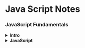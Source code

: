 # Java Script Notes

### JavaScript Fundamentals

<details>
<summary><b>Intro</b></summary>
<br/>

- Test with Console
    - Brave or Chrome - `⌘⌥J`
    - Safari - `⌘⌥C`
- JavaScript
    - High-Level - Not complex stuff (memory) worries
    - Object-Oriented - Data based on objects
    - Multi-Paradigm - Use different styles of programming
    - Programming language - Instruct computer to do things
- Web development basics
    - HTML(Nouns) | CSS(Adjectives) | JS(Verbs)
    - Separation of concerns - Every file separated, not in the HTML

</details>

<details>
<summary><b>JavaScript</b></summary>
<br/>

- Value - Smallest unit of information
- Variable - Reusable value
    - `let` - Can be changed later
    - `const` - Won't be changed later, cannot be empty
    - `var` - Old way to define variables
    - Never declare a variablewithout really declaring it, it creates a global object and causes troubles
- Camel case is a convention
- Prevent `SyntaxError`
    - Never start a variable with a number 
    - Just use letters, numbers, underscore or dollar
- Conventions
    - Don't use reserved words or `name`
    - Start with lowercase, upper is for classes
    - Check universal constants like `PI`
    - Be descriptive, `firstName` better than `name1`
- Values are objects or primitives
    - Objects
    - Primitives
        - Numbers `5, 5.9`
        - Strings `""`
        - Booleans `true, false`
        - Undefined `empty value`
        - Null `empty value`
        - Symbol `unique and cannot be changed`
        - BigInt `Larger numbers than Number can hold`
        - Dynamic type `you don't have to define the type of value`
        - Check what kind of value you have `typeof`
- Comments
    - `// Single line`
    - `/* Multiline */`
- Math operators
    - `+` plus (sum of two numbers or concatenate strings)
    - `-` less
    - `/` divide
    - `*` multiply
    - `**` power of
- Assignment operators
    - `=` equal
    - `+=` add value to a variable
    - `-=` substract value to a variable
- Comparison operators
    - `<` less than
    - `>` plus than
    - `<=` less than equal
    - `>=` plus than equal
- Strings and template literals
    - `"String"` `'String'` `` `String` ``
    - Concatenate `'Hi ' + 'dear!'`
    - Template literals `` `I am ${jsValue} years old` ``
- Conditionals:
    - Positive `if (condition) {execution}`
    - Negative `if (!condition) {execution}`
    - Multiple `if (c) {e1} else if (c2) {e2} else {e3}`

</details>